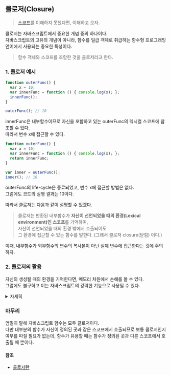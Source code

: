 ## 클로저(Closure)

> [스코프](scope.md)를 이해하지 못했다면, 이해하고 오자.

클로저는 자바스크립트에서 중요한 개념 중의 하나이다. <br />
자바스크립트의 고유의 개념이 아니라, 함수를 일급 객체로 취급하는 함수형 프로그래밍 언어에서 사용되는 중요한 특성이다.

> 함수 객체와 스코프를 조합한 것을 클로저라고 한다.


### 1. 클로저 예시

```js
function outerFunc() {
  var x = 10;
  var innerFunc = function () { console.log(x); };
  innerFunc();
}

outerFunc(); // 10
```

innerFunc은 내부함수이므로 자신을 포함하고 있는 outerFunc의 렉시컬 스코프에 참조할 수 있다. <br/>
따라서 변수 x에 접근할 수 있다. 


```js
function outerFunc() {
  var x = 10;
  var innerFunc = function () { console.log(x); };
  return innerFunc;
}

var inner = outerFunc();
inner(); // 10
```

outerFunc의 life-cycle은 종료되었고, 변수 x에 접근할 방법은 없다. <br/>
그럼에도 코드의 실행 결과는 10이다. <br/>

따라서 클로저는 다음과 같이 설명할 수 있겠다.

> 클로저는 반환된 내부함수가 **자신이 선언되었을 때의 환경(Lexical environment)인 스코프**를 기억하여,<br/>
자신이 선언되었을 때의 환경 밖에서 호출되어도<br/>
그 환경에 접근할 수 있는 함수를 말한다.
> (그래서 클로저 closure(닫힘) 이다.)

이때, 내부함수가 외부함수의 변수의 복사본이 아닌 실제 변수에 접근한다는 것에 주의하자.


### 2. 클로저의 활용

자신의 생성될 때의 환경을 기억한다면, 메모리 차원에서 손해를 볼 수 있다. <br />
그럼에도 불구하고 이는 자바스크립트의 강력한 기능으로 사용될 수 있다.

<details>
    <summary>자세히</summary>

#### 2.1 상태 유지
클로저를 이용하여 현재 상태를 기억하고, 변경된 최신 상태를 유지할 수 있다.
```js
 var box = document.querySelector('.box');
    var toggleBtn = document.querySelector('.toggle');

    var toggle = (function () {
      var isShow = false;

      // ① 클로저를 반환
      return function () {
        box.style.display = isShow ? 'block' : 'none';
        // ③ 상태 변경
        isShow = !isShow;
      };
    })();

    // ② 이벤트 프로퍼티에 클로저를 할당
    toggleBtn.onclick = toggle;ß
```

#### 2.2 전역 변수의 사용 억제, 정보의 은닉
전역변수는 언제든지 누구나 변경이 가능하다. 이는 의도치 않게 값이 변경될 수 있다는 것을 의미한다. <br />
클로저는 변수를 private하게 만들어, 의도치 않은 변경을 저지할 수 있다.
```js
var incleaseBtn = document.getElementById('inclease');
    var count = document.getElementById('count');

    var increase = (function () {
      var counter = 0;
      return function () {
        return ++counter;
      };
    }());

    incleaseBtn.onclick = function () {
      count.innerHTML = increase();
    };
```

#### 2.3 자주 발생하는 실수

```js
var arr = [];

for (var i = 0; i < 5; i++) {
  arr[i] = function () {
    return i;
  };
}

for (var j = 0; j < arr.length; j++) {
  console.log(arr[j]()); // 5 5 5 5 5
}
```
i가 전역변수이기 때문에 발생하는 문제이다. 클로저를 사용하면 다음과 같이 고칠 수 있다.
```js
var arr = [];

for (var i = 0; i < 5; i++){
  arr[i] = (function (id) { // ②
    return function () {
      return id; // ③
    };
  }(i)); // ①
}

for (var j = 0; j < arr.length; j++) {
  console.log(arr[j]());
}
```
① 배열 arr에는 즉시실행함수에 의해 함수가 반환된다.

② 이때 즉시실행함수는 i를 인자로 전달받고 매개변수 id에 할당한 후 내부 함수를 반환하고 life-cycle이 종료된다. 매개변수 id는 자유변수가 된다.

③ 배열 arr에 할당된 함수는 id를 반환한다. 이때 id는 상위 스코프의 자유변수이므로 그 값이 유지된다.

(사실 let 키워드를 사용하면 더 쉽게 해결할 수 있다)

</details>



### 마무리

엄밀히 말해 자바스크립트 함수는 모두 클로저이다.<br/>
다만 대부분의 함수가 자신이 정의된 곳과 같은 스코프에서 호출되므로 보통 클로저인지 여부를 따질 필요가 없는데,
함수가 유용할 때는 함수가 정의된 곳과 다른 스코프에서 호출될 때 뿐이다.


#### 참조
- [클로저란](https://poiemaweb.com/js-closure)